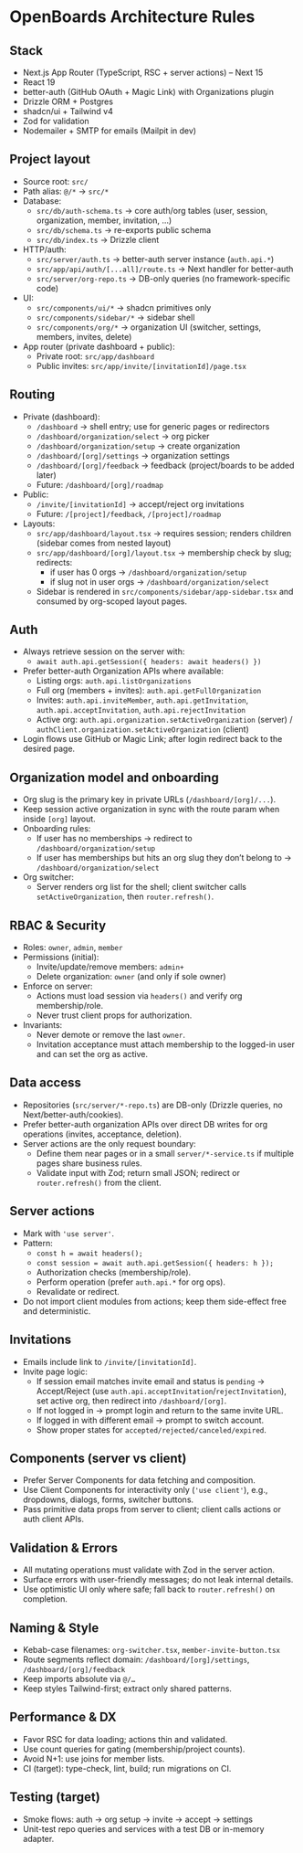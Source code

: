 # OpenBoards Architecture Rules

## Stack

- Next.js App Router (TypeScript, RSC + server actions) – Next 15
- React 19
- better-auth (GitHub OAuth + Magic Link) with Organizations plugin
- Drizzle ORM + Postgres
- shadcn/ui + Tailwind v4
- Zod for validation
- Nodemailer + SMTP for emails (Mailpit in dev)

## Project layout

- Source root: `src/`
- Path alias: `@/*` → `src/*`
- Database:
  - `src/db/auth-schema.ts` → core auth/org tables (user, session, organization, member, invitation, …)
  - `src/db/schema.ts` → re-exports public schema
  - `src/db/index.ts` → Drizzle client
- HTTP/auth:
  - `src/server/auth.ts` → better-auth server instance (`auth.api.*`)
  - `src/app/api/auth/[...all]/route.ts` → Next handler for better-auth
  - `src/server/org-repo.ts` → DB-only queries (no framework-specific code)
- UI:
  - `src/components/ui/*` → shadcn primitives only
  - `src/components/sidebar/*` → sidebar shell
  - `src/components/org/*` → organization UI (switcher, settings, members, invites, delete)
- App router (private dashboard + public):
  - Private root: `src/app/dashboard`
  - Public invites: `src/app/invite/[invitationId]/page.tsx`

## Routing

- Private (dashboard):
  - `/dashboard` → shell entry; use for generic pages or redirectors
  - `/dashboard/organization/select` → org picker
  - `/dashboard/organization/setup` → create organization
  - `/dashboard/[org]/settings` → organization settings
  - `/dashboard/[org]/feedback` → feedback (project/boards to be added later)
  - Future: `/dashboard/[org]/roadmap`
- Public:
  - `/invite/[invitationId]` → accept/reject org invitations
  - Future: `/[project]/feedback`, `/[project]/roadmap`
- Layouts:
  - `src/app/dashboard/layout.tsx` → requires session; renders children (sidebar comes from nested layout)
  - `src/app/dashboard/[org]/layout.tsx` → membership check by slug; redirects:
    - if user has 0 orgs → `/dashboard/organization/setup`
    - if slug not in user orgs → `/dashboard/organization/select`
  - Sidebar is rendered in `src/components/sidebar/app-sidebar.tsx` and consumed by org-scoped layout pages.

## Auth

- Always retrieve session on the server with:
  - `await auth.api.getSession({ headers: await headers() })`
- Prefer better-auth Organization APIs where available:
  - Listing orgs: `auth.api.listOrganizations`
  - Full org (members + invites): `auth.api.getFullOrganization`
  - Invites: `auth.api.inviteMember`, `auth.api.getInvitation`, `auth.api.acceptInvitation`, `auth.api.rejectInvitation`
  - Active org: `auth.api.organization.setActiveOrganization` (server) / `authClient.organization.setActiveOrganization` (client)
- Login flows use GitHub or Magic Link; after login redirect back to the desired page.

## Organization model and onboarding

- Org slug is the primary key in private URLs (`/dashboard/[org]/...`).
- Keep session active organization in sync with the route param when inside `[org]` layout.
- Onboarding rules:
  - If user has no memberships → redirect to `/dashboard/organization/setup`
  - If user has memberships but hits an org slug they don’t belong to → `/dashboard/organization/select`
- Org switcher:
  - Server renders org list for the shell; client switcher calls `setActiveOrganization`, then `router.refresh()`.

## RBAC & Security

- Roles: `owner`, `admin`, `member`
- Permissions (initial):
  - Invite/update/remove members: `admin+`
  - Delete organization: `owner` (and only if sole owner)
- Enforce on server:
  - Actions must load session via `headers()` and verify org membership/role.
  - Never trust client props for authorization.
- Invariants:
  - Never demote or remove the last `owner`.
  - Invitation acceptance must attach membership to the logged-in user and can set the org as active.

## Data access

- Repositories (`src/server/*-repo.ts`) are DB-only (Drizzle queries, no Next/better-auth/cookies).
- Prefer better-auth organization APIs over direct DB writes for org operations (invites, acceptance, deletion).
- Server actions are the only request boundary:
  - Define them near pages or in a small `server/*-service.ts` if multiple pages share business rules.
  - Validate input with Zod; return small JSON; redirect or `router.refresh()` from the client.

## Server actions

- Mark with `'use server'`.
- Pattern:
  - `const h = await headers();`
  - `const session = await auth.api.getSession({ headers: h });`
  - Authorization checks (membership/role).
  - Perform operation (prefer `auth.api.*` for org ops).
  - Revalidate or redirect.
- Do not import client modules from actions; keep them side-effect free and deterministic.

## Invitations

- Emails include link to `/invite/[invitationId]`.
- Invite page logic:
  - If session email matches invite email and status is `pending` → Accept/Reject (use `auth.api.acceptInvitation`/`rejectInvitation`), set active org, then redirect into `/dashboard/[org]`.
  - If not logged in → prompt login and return to the same invite URL.
  - If logged in with different email → prompt to switch account.
  - Show proper states for `accepted/rejected/canceled/expired`.

## Components (server vs client)

- Prefer Server Components for data fetching and composition.
- Use Client Components for interactivity only (`'use client'`), e.g., dropdowns, dialogs, forms, switcher buttons.
- Pass primitive data props from server to client; client calls actions or auth client APIs.

## Validation & Errors

- All mutating operations must validate with Zod in the server action.
- Surface errors with user-friendly messages; do not leak internal details.
- Use optimistic UI only where safe; fall back to `router.refresh()` on completion.

## Naming & Style

- Kebab-case filenames: `org-switcher.tsx`, `member-invite-button.tsx`
- Route segments reflect domain: `/dashboard/[org]/settings`, `/dashboard/[org]/feedback`
- Keep imports absolute via `@/…`
- Keep styles Tailwind-first; extract only shared patterns.

## Performance & DX

- Favor RSC for data loading; actions thin and validated.
- Use count queries for gating (membership/project counts).
- Avoid N+1: use joins for member lists.
- CI (target): type-check, lint, build; run migrations on CI.

## Testing (target)

- Smoke flows: auth → org setup → invite → accept → settings
- Unit-test repo queries and services with a test DB or in-memory adapter.
